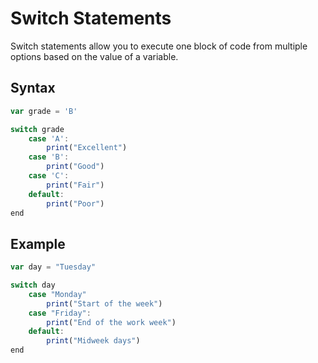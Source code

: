# Switch Statements

Switch statements allow you to execute one block of code from multiple options based on the value of a variable.

## Syntax

```ts
var grade = 'B'

switch grade
    case 'A':
        print("Excellent")
    case 'B':
        print("Good")
    case 'C':
        print("Fair")
    default:
        print("Poor")
end
```

## Example

```ts
var day = "Tuesday"

switch day
    case "Monday"
        print("Start of the week")
    case "Friday":
        print("End of the work week")
    default:
        print("Midweek days")
end
```
